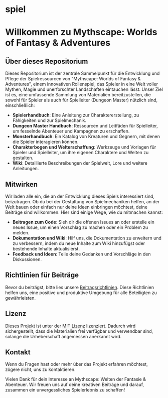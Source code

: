 # spiel
# Willkommen zu Mythscape: Worlds of Fantasy & Adventures

## Über dieses Repositorium

Dieses Repositorium ist der zentrale Sammelpunkt für die Entwicklung und Pflege der Spielressourcen von "Mythscape: Worlds of Fantasy & Adventures", einem innovativen Rollenspiel, das Spieler in eine Welt voller Mythen, Magie und unerforschter Landschaften eintauchen lässt. Unser Ziel ist es, eine umfassende Sammlung von Materialien bereitzustellen, die sowohl für Spieler als auch für Spielleiter (Dungeon Master) nützlich sind, einschließlich:

- **Spielerhandbuch**: Eine Anleitung zur Charaktererstellung, zu Fähigkeiten und zur Spielmechanik.
- **Dungeon Master Handbuch**: Ressourcen und Leitfäden für Spielleiter, um fesselnde Abenteuer und Kampagnen zu erschaffen.
- **Monsterhandbuch**: Ein Katalog von Kreaturen und Gegnern, mit denen die Spieler interagieren können.
- **Charakterbogen und Welterschaffung**: Werkzeuge und Vorlagen für Spieler und Spielleiter, um ihre eigenen Charaktere und Welten zu gestalten.
- **Wiki**: Detaillierte Beschreibungen der Spielwelt, Lore und weitere Anleitungen.

## Mitwirken

Wir laden alle ein, die an der Entwicklung dieses Spiels interessiert sind, beizutragen. Ob du bei der Gestaltung von Spielmechaniken helfen, an der Welt bauen oder einfach nur deine Ideen einbringen möchtest, deine Beiträge sind willkommen. Hier sind einige Wege, wie du mitmachen kannst:

- **Beitragen zum Code**: Sieh dir die offenen Issues an oder erstelle ein neues Issue, um einen Vorschlag zu machen oder ein Problem zu melden.
- **Dokumentation und Wiki**: Hilf uns, die Dokumentation zu erweitern und zu verbessern, indem du neue Inhalte zum Wiki hinzufügst oder bestehende Inhalte aktualisierst.
- **Feedback und Ideen**: Teile deine Gedanken und Vorschläge in den Diskussionen.

## Richtlinien für Beiträge

Bevor du beiträgst, bitte lies unsere [Beitragsrichtlinien](CONTRIBUTING.md). Diese Richtlinien helfen uns, eine positive und produktive Umgebung für alle Beteiligten zu gewährleisten.

## Lizenz

Dieses Projekt ist unter der [MIT Lizenz](LICENSE.md) lizenziert. Dadurch wird sichergestellt, dass die Materialien frei verfügbar und verwendbar sind, solange die Urheberschaft angemessen anerkannt wird.

## Kontakt

Wenn du Fragen hast oder mehr über das Projekt erfahren möchtest, zögere nicht, uns zu kontaktieren.

Vielen Dank für dein Interesse an Mythscape: Welten der Fantasie & Abenteuer. Wir freuen uns auf deine kreativen Beiträge und darauf, zusammen ein unvergessliches Spielerlebnis zu schaffen!
